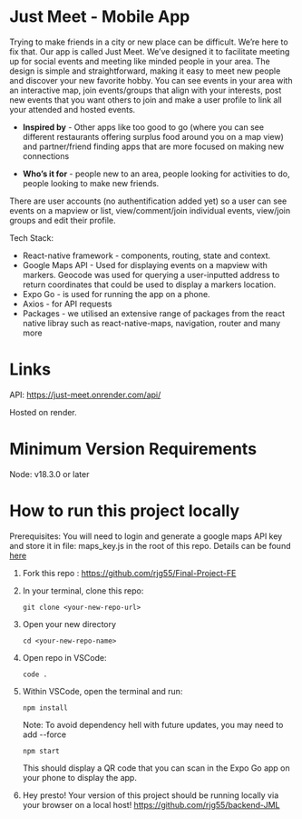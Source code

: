 # Just Meet - Mobile App

Trying to make friends in a city or new place can be difficult. We’re here to fix that. Our app is called Just Meet. We’ve designed it to facilitate meeting up for social events and meeting like minded people in your area. The design is simple and straightforward, making it easy to meet new people and discover your new favorite hobby. You can see events in your area with an interactive map, join events/groups that align with your interests, post new events that you want others to join and make a user profile to link all your attended and hosted events.

- **Inspired by** - Other apps like too good to go (where you can see different restaurants offering surplus food around you on a map view) and partner/friend finding apps that are more focused on making new connections

- **Who’s it for** - people new to an area, people looking for activities to do, people looking to make new friends.

There are user accounts (no authentification added yet) so a user can see events on a mapview or list, view/comment/join individual events, view/join groups and edit their profile.

Tech Stack:

- React-native framework - components, routing, state and context.
- Google Maps API - Used for displaying events on a mapview with markers. Geocode was used for querying a user-inputted address to return coordinates that could be used to display a markers location.
- Expo Go - is used for running the app on a phone.
- Axios - for API requests
- Packages - we utilised an extensive range of packages from the react native libray such as react-native-maps, navigation, router and many more

# Links

API: https://just-meet.onrender.com/api/

Hosted on render.

# Minimum Version Requirements

Node: v18.3.0 or later

# How to run this project locally

Prerequisites: You will need to login and generate a google maps API key and store it in file: maps_key.js in the root of this repo. Details can be found [here](https://developers.google.com/maps/documentation/javascript)

1. Fork this repo : https://github.com/rjg55/Final-Project-FE
2. In your terminal, clone this repo:

   ```
   git clone <your-new-repo-url>
   ```

3. Open your new directory

   ```
   cd <your-new-repo-name>
   ```

4. Open repo in VSCode:

   ```
   code .
   ```

5. Within VSCode, open the terminal and run:

   ```
   npm install
   ```

   Note: To avoid dependency hell with future updates, you may need to add --force

   ```
   npm start
   ```

   This should display a QR code that you can scan in the Expo Go app on your phone to display the app.

6. Hey presto! Your version of this project should be running locally via your browser on a local host!
   https://github.com/rjg55/backend-JML
